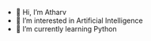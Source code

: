 - 👋 Hi, I’m Atharv
- 👀 I’m interested in Artificial Intelligence
- 🌱 I’m currently learning Python


<!---
Jangs13/Jangs13 is a ✨ special ✨ repository because its `README.md` (this file) appears on your GitHub profile.
You can click the Preview link to take a look at your changes.
--->
